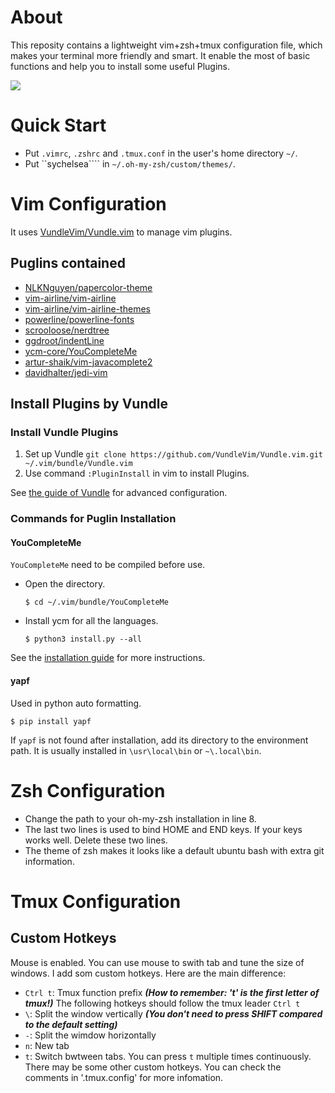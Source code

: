 # About

This reposity contains a lightweight vim+zsh+tmux configuration file, which makes your terminal more friendly and smart.
It enable the most of basic functions and help you to install some useful Plugins.

![](https://imgur.com/AhgjxHu)

# Quick Start

- Put ```.vimrc```, ```.zshrc``` and ```.tmux.conf``` in the user's home directory ```~/```.
- Put ``sychelsea```` in ```~/.oh-my-zsh/custom/themes/```.

# Vim Configuration
It uses [VundleVim/Vundle.vim](https://github.com/VundleVim/Vundle.vim) to manage vim plugins. 
## Puglins contained
- [NLKNguyen/papercolor-theme](https://github.com/NLKNguyen/papercolor-theme)
- [vim-airline/vim-airline](https://github.com/vim-airline/vim-airline)
- [vim-airline/vim-airline-themes](https://github.com/vim-airline/vim-airline-themes)
- [powerline/powerline-fonts](https://github.com/powerline/fonts)
- [scrooloose/nerdtree](https://github.com/scrooloose/nerdtree)
- [ggdroot/indentLine](https://github.com/Yggdroot/indentLine)
- [ycm-core/YouCompleteMe](https://github.com/ycm-core/YouCompleteMe)
- [artur-shaik/vim-javacomplete2](https://github.com/artur-shaik/vim-javacomplete2)
- [davidhalter/jedi-vim](https://github.com/davidhalter/jedi-vim)
## Install Plugins by Vundle
### Install Vundle Plugins
1. Set up Vundle  ```git clone https://github.com/VundleVim/Vundle.vim.git ~/.vim/bundle/Vundle.vim```
2. Use command ```:PluginInstall``` in vim to install Plugins.

See [the guide of Vundle](https://github.com/VundleVim/Vundle.vim#quick-start) for advanced configuration.

### Commands for Puglin Installation 
#### YouCompleteMe
```YouCompleteMe``` need to be compiled before use. 
* Open the directory. 
  ```
  $ cd ~/.vim/bundle/YouCompleteMe
  ```
* Install ycm for all the languages.
  ```
  $ python3 install.py --all
  ```
See the [installation guide](https://github.com/ycm-core/YouCompleteMe#installation) for more instructions.

#### yapf
Used in python auto formatting.
```
$ pip install yapf
```
If ```yapf``` is not found after installation, add its directory to the environment path. It is usually installed in ```\usr\local\bin``` or ```~\.local\bin```.


# Zsh Configuration
- Change the path to your oh-my-zsh installation in line 8. 
- The last two lines is used to bind HOME and END keys. If your keys works well. Delete these two lines.
- The theme of zsh makes it looks like a default ubuntu bash with extra git information. 

# Tmux Configuration
## Custom Hotkeys
Mouse is enabled. You can use mouse to swith tab and tune the size of windows.
I add som custom hotkeys. Here are the main difference:
- ```Ctrl t```: Tmux function prefix ***(How to remember: 't' is the first letter of tmux!)***
  The following hotkeys should follow the tmux leader ```Ctrl t```
- ```\```: Split the window vertically ***(You don't need to press SHIFT compared to the default setting)***
- ```-```: Split the wimdow horizontally
- ```n```: New tab
- ```t```: Switch bwtween tabs. You can press ```t``` multiple times continuously. 
There may be some other custom hotkeys. You can check the comments in '.tmux.config' for more infomation. 
